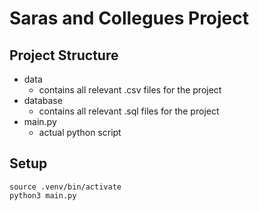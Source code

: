# Saras and Collegues Project
## Project Structure
- data
  - contains all relevant .csv files for the project
- database
  - contains all relevant .sql files for the project
- main.py
  - actual python script

## Setup
```
source .venv/bin/activate
python3 main.py
```
